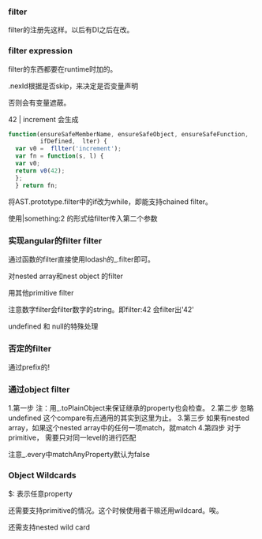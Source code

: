 ### filter

filter的注册先这样。以后有DI之后在改。

### filter expression

filter的东西都要在runtime时加的。

.nexId根据是否skip，来决定是否变量声明

否则会有变量遮蔽。

42 | increment
会生成

```javascript
function(ensureSafeMemberName, ensureSafeObject, ensureSafeFunction,
         ifDefined,  lter) {
  var v0 =  fllter('increment');
  var fn = function(s, l) {
  var v0;
  return v0(42);
  };
  } return fn;
```

将AST.prototype.filter中的if改为while，即能支持chained filter。

使用|something:2 的形式给filter传入第二个参数

### 实现angular的filter filter
通过函数的filter直接使用lodash的_.filter即可。

对nested array和nest object 的filter

用其他primitive filter

注意数字filter会filter数字的string。即filter:42 会filter出'42'

undefined 和 null的特殊处理

### 否定的filter
通过prefix的!

### 通过object filter

1.第一步
注：用_.toPlainObject来保证继承的property也会检查。
2.第二步
忽略undefined
这个compare有点通用的其实到这里为止。
3.第三步
如果有nested array，如果这个nested array中的任何一项match，就match
4.第四步
对于primitive， 需要只对同一level的进行匹配

注意_.every中matchAnyProperty默认为false

### Object Wildcards
$: 表示任意property

还需要支持primitive的情况。这个时候使用者干嘛还用wildcard。唉。

还需支持nested wild card


